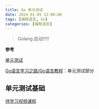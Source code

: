 ```yaml
---
title: Go 单元测试
date: 2024-01-05 12:00:00
tags: [编程语言, Go]
categories: [编程语言]
---
```


> Golang 启动!!!!!

**参考**

[单元测试](https://www.liwenzhou.com/posts/Go/unit-test/#c-0-0-0)

[Go语言学习之路/Go语言教程](https://www.liwenzhou.com/posts/Go/golang-menu/)：单元测试部分

<!--more-->

## 单元测试基础

[待学习视频课程](https://www.bilibili.com/video/BV1X4411y7NU/?spm_id_from=pageDriver&vd_source=dd7104d21739df564fbe60859b235237)

